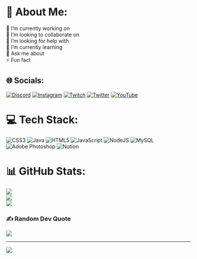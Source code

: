 # 💫 About Me:
🔭 I’m currently working on<br>👯 I’m looking to collaborate on<br>🤝 I’m looking for help with<br>🌱 I’m currently learning<br>💬 Ask me about<br>⚡ Fun fact


## 🌐 Socials:
[![Discord](https://img.shields.io/badge/Discord-%237289DA.svg?logo=discord&logoColor=white)](https://discord.gg/https://discord.gg/aZKTBqmZWV) [![Instagram](https://img.shields.io/badge/Instagram-%23E4405F.svg?logo=Instagram&logoColor=white)](https://instagram.com/victorkummell) [![Twitch](https://img.shields.io/badge/Twitch-%239146FF.svg?logo=Twitch&logoColor=white)](https://twitch.tv/victorkummell) [![Twitter](https://img.shields.io/badge/Twitter-%231DA1F2.svg?logo=Twitter&logoColor=white)](https://twitter.com/victorkummell) [![YouTube](https://img.shields.io/badge/YouTube-%23FF0000.svg?logo=YouTube&logoColor=white)](https://youtube.com/@victorkummell) 

# 💻 Tech Stack:
![CSS3](https://img.shields.io/badge/css3-%231572B6.svg?style=flat-square&logo=css3&logoColor=white) ![Java](https://img.shields.io/badge/java-%23ED8B00.svg?style=flat-square&logo=java&logoColor=white) ![HTML5](https://img.shields.io/badge/html5-%23E34F26.svg?style=flat-square&logo=html5&logoColor=white) ![JavaScript](https://img.shields.io/badge/javascript-%23323330.svg?style=flat-square&logo=javascript&logoColor=%23F7DF1E) ![NodeJS](https://img.shields.io/badge/node.js-6DA55F?style=flat-square&logo=node.js&logoColor=white) ![MySQL](https://img.shields.io/badge/mysql-%2300f.svg?style=flat-square&logo=mysql&logoColor=white) ![Adobe Photoshop](https://img.shields.io/badge/adobephotoshop-%2331A8FF.svg?style=flat-square&logo=adobephotoshop&logoColor=white) ![Notion](https://img.shields.io/badge/Notion-%23000000.svg?style=flat-square&logo=notion&logoColor=white)
# 📊 GitHub Stats:
![](https://github-readme-stats.vercel.app/api?username=victorkummell1&theme=vue&hide_border=false&include_all_commits=true&count_private=true)<br/>
![](https://github-readme-streak-stats.herokuapp.com/?user=victorkummell1&theme=vue&hide_border=false)<br/>
![](https://github-readme-stats.vercel.app/api/top-langs/?username=victorkummell1&theme=vue&hide_border=false&include_all_commits=true&count_private=true&layout=compact)

### ✍️ Random Dev Quote
![](https://quotes-github-readme.vercel.app/api?type=horizontal&theme=vue)

---
[![](https://visitcount.itsvg.in/api?id=victorkummell1&icon=5&color=12)](https://visitcount.itsvg.in)

<!-- Proudly created with GPRM ( https://gprm.itsvg.in ) -->
